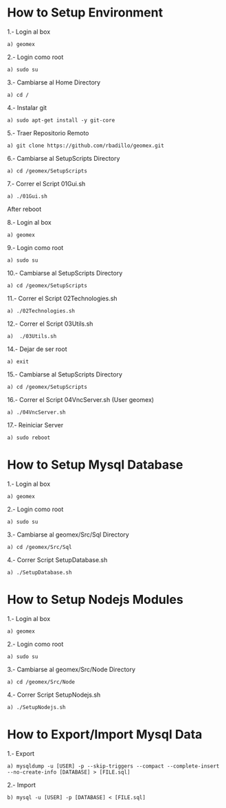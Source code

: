 How to Setup Environment
======

1.- Login al box

	a) geomex

2.- Login como root

	a) sudo su

3.- Cambiarse al Home Directory

	a) cd /

4.- Instalar git

	a) sudo apt-get install -y git-core

5.- Traer Repositorio Remoto

	a) git clone https://github.com/rbadillo/geomex.git

6.- Cambiarse al SetupScripts Directory

	a) cd /geomex/SetupScripts

7.- Correr el Script 01Gui.sh

	a) ./01Gui.sh


After reboot


8.- Login al box

	a) geomex

9.- Login como root

	a) sudo su

10.- Cambiarse al SetupScripts Directory

	a) cd /geomex/SetupScripts

11.- Correr el Script 02Technologies.sh

	a) ./02Technologies.sh

12.- Correr el Script 03Utils.sh

	a)  ./03Utils.sh

14.- Dejar de ser root

	a) exit

15.- Cambiarse al SetupScripts Directory

	a) cd /geomex/SetupScripts

16.- Correr el Script 04VncServer.sh (User geomex)

	a) ./04VncServer.sh

17.- Reiniciar Server

	a) sudo reboot


How to Setup Mysql Database
======

1.- Login al box

	a) geomex

2.- Login como root

	a) sudo su

3.- Cambiarse al geomex/Src/Sql Directory

	a) cd /geomex/Src/Sql

4.- Correr Script SetupDatabase.sh

	a) ./SetupDatabase.sh
	
	
How to Setup Nodejs Modules
======

1.- Login al box

	a) geomex

2.- Login como root

	a) sudo su

3.- Cambiarse al geomex/Src/Node Directory

	a) cd /geomex/Src/Node

4.- Correr Script SetupNodejs.sh

	a) ./SetupNodejs.sh
	
	
How to Export/Import Mysql Data
======

1.- Export

	a) mysqldump -u [USER] -p --skip-triggers --compact --complete-insert --no-create-info [DATABASE] > [FILE.sql]
	

2.- Import

	b) mysql -u [USER] -p [DATABASE] < [FILE.sql]
